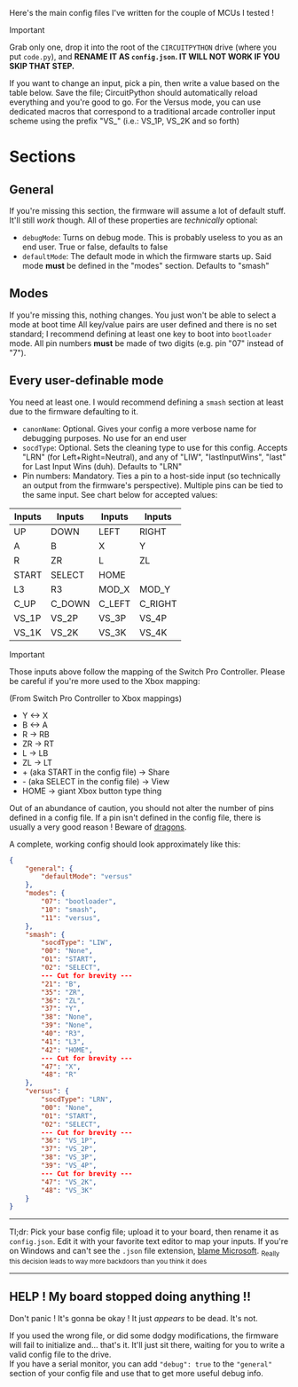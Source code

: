 Here's the main config files I've written for the couple of MCUs I tested !

> [!IMPORTANT]
> Grab only one, drop it into the root of the `CIRCUITPYTHON` drive (where you put `code.py`), and **RENAME IT AS `config.json`. IT WILL NOT WORK IF YOU SKIP THAT STEP.**

If you want to change an input, pick a pin, then write a value based on the table below. Save the file; CircuitPython should automatically reload everything and you're good to go. For the Versus mode, you can use dedicated macros that correspond to a traditional arcade controller input scheme using the prefix "VS\_" (i.e.: VS\_1P, VS\_2K and so forth)

# Sections

## General

If you're missing this section, the firmware will assume a lot of default stuff. It'll still *work* though. All of these properties are *technically* optional:

- `debugMode`: Turns on debug mode. This is probably useless to you as an end user. True or false, defaults to false
- `defaultMode`: The default mode in which the firmware starts up. Said mode **must** be defined in the "modes" section. Defaults to "smash"

## Modes

If you're missing this, nothing changes. You just won't be able to select a mode at boot time
All key/value pairs are user defined and there is no set standard; I recommend defining at least one key to boot into `bootloader` mode. All pin numbers **must** be made of two digits (e.g. pin "07" instead of "7").

## Every user-definable mode

You need at least one. I would recommend defining a `smash` section at least due to the firmware defaulting to it.

- `canonName`: Optional. Gives your config a more verbose name for debugging purposes. No use for an end user
- `socdType`: Optional. Sets the cleaning type to use for this config. Accepts "LRN" (for Left+Right=Neutral), and any of "LIW", "lastInputWins", "last" for Last Input Wins (duh). Defaults to "LRN"
- Pin numbers: Mandatory. Ties a pin to a host-side input (so technically an output from the firmware's perspective). Multiple pins can be tied to the same input. See chart below for accepted values:

| Inputs | Inputs | Inputs | Inputs |
| --- | --- | --- | --- |
| UP | DOWN | LEFT | RIGHT |
| A | B | X | Y |
| R | ZR | L | ZL |
| START | SELECT | HOME | |
| L3 | R3 | MOD\_X | MOD\_Y |
| C\_UP | C\_DOWN | C\_LEFT | C\_RIGHT |
| VS\_1P | VS\_2P | VS\_3P | VS\_4P |
| VS\_1K | VS\_2K | VS\_3K | VS\_4K |

> [!IMPORTANT]
> Those inputs above follow the mapping of the Switch Pro Controller. Please be careful if you're more used to the Xbox mapping:
>
> (From Switch Pro Controller to Xbox mappings)
> * Y <-> X
> * B <-> A
> * R -> RB
> * ZR -> RT
> * L -> LB
> * ZL -> LT
> * \+ (aka START in the config file) -> Share
> * \- (aka SELECT in the config file) -> View
> * HOME -> giant Xbox button type thing 

Out of an abundance of caution, you should not alter the number of pins defined in a config file. If a pin isn't defined in the config file, there is usually a very good reason ! Beware of [dragons](https://en.wikipedia.org/wiki/Here_be_dragons).

A complete, working config should look approximately like this:

```json
{
    "general": {
        "defaultMode": "versus"
    },
    "modes": {
        "07": "bootloader",
        "10": "smash",
        "11": "versus",
    },
    "smash": {
        "socdType": "LIW",
		"00": "None",
		"01": "START",
		"02": "SELECT",
        --- Cut for brevity ---
		"21": "B",
		"35": "ZR",
		"36": "ZL",
		"37": "Y",
		"38": "None",
		"39": "None",
		"40": "R3",
		"41": "L3",
		"42": "HOME",
        --- Cut for brevity ---
		"47": "X",
		"48": "R"
    },
    "versus": {
        "socdType": "LRN",
		"00": "None",
		"01": "START",
		"02": "SELECT",
        --- Cut for brevity ---
		"36": "VS_1P",
		"37": "VS_2P",
		"38": "VS_3P",
		"39": "VS_4P",
        --- Cut for brevity ---
		"47": "VS_2K",
		"48": "VS_3K"
    }
}
```

---

Tl;dr: Pick your base config file; upload it to your board, then rename it as `config.json`. Edit it with your favorite text editor to map your inputs. If you're on Windows and can't see the `.json` file extension, [blame Microsoft](https://support.microsoft.com/en-us/windows/common-file-name-extensions-in-windows-da4a4430-8e76-89c5-59f7-1cdbbc75cb01). <sub>Really this decision leads to way more backdoors than you think it does</sub>

---

## HELP ! My board stopped doing anything !!

Don't panic ! It's gonna be okay ! It just *appears* to be dead. It's not.

If you used the wrong file, or did some dodgy modifications, the firmware will fail to initialize and... that's it. It'll just sit there, waiting for you to write a valid config file to the drive.  
If you have a serial monitor, you can add `"debug": true` to the `"general"` section of your config file and use that to get more useful debug info.

